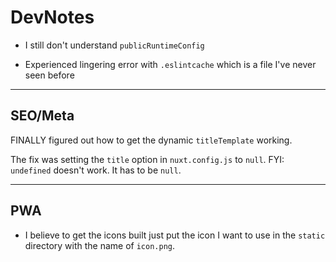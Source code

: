 # DevNotes

- I still don't understand `publicRuntimeConfig`

- Experienced lingering error with `.eslintcache` which is a file I've never
  seen before

---

## SEO/Meta

FINALLY figured out how to get the dynamic `titleTemplate` working.

The fix was setting the `title` option in `nuxt.config.js` to `null`.
FYI: `undefined` doesn't work. It has to be `null`.

---

## PWA

- I believe to get the icons built just put the icon I want to use in the
  `static` directory with the name of `icon.png`.

